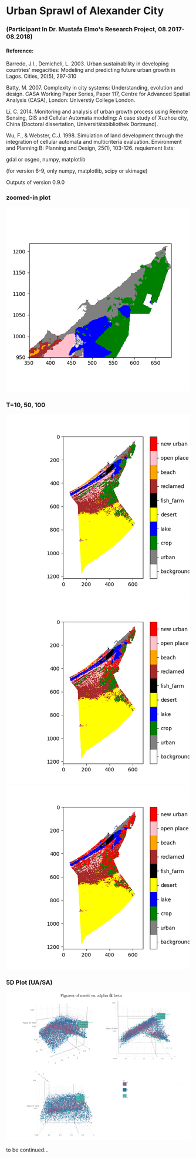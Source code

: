 # Urban Sprawl of Alexander City 

### (Participant In Dr. Mustafa Elmo's Research Project, 08.2017-08.2018)

#### Reference:

Barredo, J.I., Demicheli, L. 2003. Urban sustainability in developing countries’ megacities: Modeling and predicting future urban growth in Lagos. Cities, 20(5), 297-310

Batty, M. 2007. Complexity in city systems: Understanding, evolution and design. CASA Working Paper Series, Paper 117, Centre for Advanced Spatial Analysis (CASA), London: Universtiy College London.

Li, C. 2014. Monitoring and analysis of urban growth process using Remote Sensing, GIS and Cellular Automata modeling: A case study of Xuzhou city, China (Doctoral dissertation, Universitätsbibliothek Dortmund). 

Wu, F., & Webster, C.J. 1998. Simulation of land development through the integration of cellular automata and multicriteria evaluation. Environment and Planning B: Planning and Design, 25(1), 103-126. 
requiement lists:

gdal or osgeo, numpy, matplotlib

(for version 6-9, only numpy, matplotlib, scipy or skimage)


<!--
Outputs of version 0.1.0 and 0.2.0
<img src=https://github.com/muyang/urbanGrowth/blob/master/Figure_1-1.png />
-->

Outputs of version 0.9.0

### zoomed-in plot 
<img src=https://github.com/muyang/urbanGrowth/blob/master/Figure_1-1.png />

### T=10, 50, 100 
<img src=https://github.com/muyang/urbanGrowth/blob/master/res_T10.png />
<img src=https://github.com/muyang/urbanGrowth/blob/master/res_T50.png />
<img src=https://github.com/muyang/urbanGrowth/blob/master/res_T100.png />

### 5D Plot (UA/SA)
<img src=https://github.com/muyang/urbanGrowth/blob/master/Plot5d/5d%20plot.png />

to be continued...
